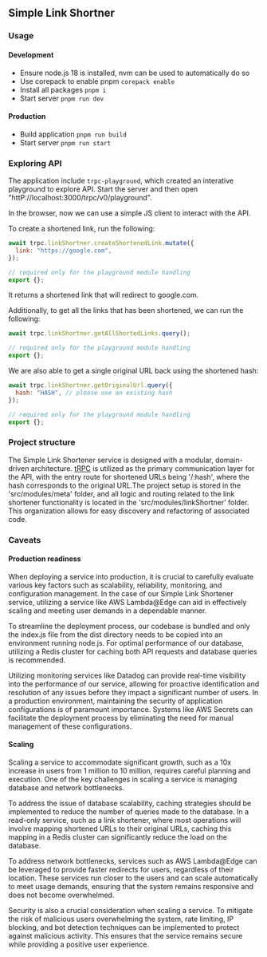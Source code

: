 ## Simple Link Shortner

### Usage

#### Development

- Ensure node.js 18 is installed, nvm can be used to automatically do so
- Use corepack to enable pnpm `corepack enable`
- Install all packages `pnpm i`
- Start server `pnpm run dev`

#### Production

- Build application `pnpm run build`
- Start server `pnpm run start`

### Exploring API

The application include `trpc-playground`, which created an interative playground to explore API.
Start the server and then open "httP://localhost:3000/trpc/v0/playground".

In the browser, now we can use a simple JS client to interact with the API.

To create a shortened link, run the following:

```javascript
await trpc.linkShortner.createShortenedLink.mutate({
  link: "https://google.com",
});

// required only for the playground module handling
export {};
```

It returns a shortened link that will redirect to google.com.

Additionally, to get all the links that has been shortened, we can run the following:

```javascript
await trpc.linkShortner.getAllShortedLinks.query();

// required only for the playground module handling
export {};
```

We are also able to get a single original URL back using the shortened hash:

```javascript
await trpc.linkShortner.getOriginalUrl.query({
  hash: "HASH", // please use an existing hash
});

// required only for the playground module handling
export {};
```

### Project structure

The Simple Link Shortener service is designed with a modular, domain-driven architecture.
[tRPC](https://trpc.io/) is utilized as the primary communication layer for the API, with the entry route
for shortened URLs being '/:hash', where the hash corresponds to the original URL.The project setup is
stored in the 'src/modules/meta' folder, and all logic and routing related to the link shortener
functionality is located in the 'src/modules/linkShortner' folder. This organization allows for easy
discovery and refactoring of associated code.

### Caveats

#### Production readiness

When deploying a service into production, it is crucial to carefully evaluate various key factors such as
scalability, reliability, monitoring, and configuration management. In the case of our Simple Link Shortener
service, utilizing a service like AWS Lambda@Edge can aid in effectively scaling and meeting user demands
in a dependable manner.

To streamline the deployment process, our codebase is bundled and only the index.js file from the dist
directory needs to be copied into an environment running node.js. For optimal performance of our database,
utilizing a Redis cluster for caching both API requests and database queries is recommended.

Utilizing monitoring services like Datadog can provide real-time visibility into the performance of our
service, allowing for proactive identification and resolution of any issues before they impact a significant
number of users. In a production environment, maintaining the security of application configurations is of
paramount importance. Systems like AWS Secrets can facilitate the deployment process by eliminating the need
for manual management of these configurations.

#### Scaling

Scaling a service to accommodate significant growth, such as a 10x increase in users from 1 million to
10 million, requires careful planning and execution. One of the key challenges in scaling a service is
managing database and network bottlenecks.

To address the issue of database scalability, caching strategies should be implemented to reduce the number
of queries made to the database. In a read-only service, such as a link shortener, where most operations
will involve mapping shortened URLs to their original URLs, caching this mapping in a Redis cluster can
significantly reduce the load on the database.

To address network bottlenecks, services such as AWS Lambda@Edge can be leveraged to provide faster
redirects for users, regardless of their location. These services run closer to the users and can scale
automatically to meet usage demands, ensuring that the system remains responsive and does not become
overwhelmed.

Security is also a crucial consideration when scaling a service. To mitigate the risk of malicious users
overwhelming the system, rate limiting, IP blocking, and bot detection techniques can be implemented to
protect against malicious activity. This ensures that the service remains secure while providing a
positive user experience.
